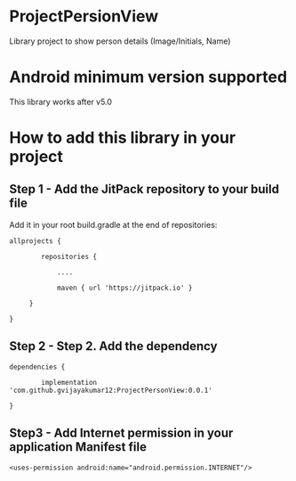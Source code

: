 # ProjectPersionView
Library project to show person details (Image/Initials, Name)

# Android minimum version supported
This library works after v5.0

# How to add this library in your project

## Step 1 - Add the JitPack repository to your build file
Add it in your root build.gradle at the end of repositories:

	allprojects {

    		repositories {
    
        		....
	
        		maven { url 'https://jitpack.io' }
	
   		 }
    
	}
  
## Step 2 - Step 2. Add the dependency

	dependencies {

	        implementation 'com.github.gvijayakumar12:ProjectPersonView:0.0.1'
		
	}
  
## Step3 - Add Internet permission in your application Manifest file

	<uses-permission android:name="android.permission.INTERNET"/>






  
